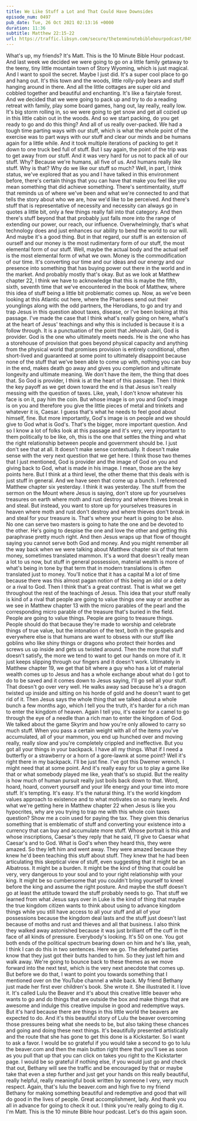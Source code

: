```yaml
---
title: We Like Stuff a Lot and That Could Have Downsides
episode_num: 0497
pub_date: Tue, 26 Oct 2021 02:13:16 +0000
duration: 11:36
subtitle: Matthew 22:15-22
url: https://traffic.libsyn.com/secure/thetenminutebiblehourpodcast/0497_-_We_Like_Stuff_a_Lot_and_That_Could_Have_Downsides.mp3
---
```


 What's up, my friends? It's Matt. This is the 10 Minute Bible Hour podcast. And last week we decided we were going to go on a little family getaway to the teeny, tiny little mountain town of Story Wyoming, which is just magical. And I want to spoil the secret. Maybe I just did. It's a super cool place to go and hang out. It's this town and the woods, little rolly-poly bears and stuff hanging around in there. And all the little cottages are super old and cobbled together and beautiful and enchanting. It's like a fairytale forest. And we decided that we were going to pack up and try to do a reading retreat with family, play some board games, hang out, lay really, really low. It's big storm rolling in, so we were going to get snow and get all cozied up in this little cabin out in the woods. And so we start packing, do you get ready to go and do this thing? And all of us really over-packed. We had a tough time parting ways with our stuff, which is what the whole point of the exercise was to part ways with our stuff and clear our minds and be humans again for a little while. And it took multiple iterations of packing to get it down to one truck bed full of stuff. But I say again, the point of the trip was to get away from our stuff. And it was very hard for us not to pack all of our stuff. Why? Because we're humans, all five of us. And humans really like stuff. Why is that? Why do we like our stuff so much? Well, in part, I think status, we've explored that as you and I have talked in this environment before, there's certain things that you can have that make you feel like you mean something that did achieve something. There's sentimentality, stuff that reminds us of where we've been and what we're connected to and that tells the story about who we are, how we'd like to be perceived. And there's stuff that is representative of necessity and necessity can always go in quotes a little bit, only a few things really fall into that category. And then there's stuff beyond that that probably just falls more into the range of extending our power, our reach, our influence. Overwhelmingly, that's what technology does and just enhances our ability to bend the world to our will. And maybe it's a good thing. But in that regard, our stuff is an extension of ourself and our money is the most rudimentary form of our stuff, the most elemental form of our stuff. Well, maybe the actual body and the actual self is the most elemental form of what we own. Money is the commodification of our time. It's converting our time and our ideas and our energy and our presence into something that has buying power out there in the world and in the market. And probably mostly that's okay. But as we look at Matthew chapter 22, I think we have to acknowledge that this is maybe the fifth, sixth, seventh time that we've encountered in the book of Matthew, where this idea of stuff being a little bit problematic comes up. Now, as we've been looking at this Atlantic out here, where the Pharisees send out their younglings along with the odd partners, the Herodians, to go and try and trap Jesus in this question about taxes, disease, or I've been looking at this passage. I've made the case that I think what's really going on here, what's at the heart of Jesus' teachings and why this is included is because it is a follow through. It is a punctuation of the point that Jehovah Jairi, God is provider. God is the one who ultimately meets needs. He is the one who has a storehouse of provision that goes beyond physical capacity and anything from the physical world that promises provision is entirely conditional, often short-lived and guaranteed at some point to ultimately disappoint because none of the stuff that we've been able to come up with, nothing you can buy in the end, makes death go away and gives you completion and ultimate longevity and ultimate meaning. We don't have the item, the thing that does that. So God is provider, I think is at the heart of this passage. Then I think the key payoff as we get down toward the end is that Jesus isn't really messing with the question of taxes. Like, yeah, I don't know whatever his face is on it, pay him the coin. But whose image is on you and God's image is on you and therefore you give the little pieces of metal and trinkets and whatever it is, Caesar. I guess that's what he needs to feel good about himself, fine. But more importantly, God's image is on people and we should give to God what is God's. That's the bigger, more important question. And so I know a lot of folks look at this passage and it's very, very important to them politically to be like, oh, this is the one that settles the thing and what the right relationship between people and government should be. I just don't see that at all. It doesn't make sense contextually. It doesn't make sense with the very next question that we get here. I think those two themes that I just mentioned, God is provider and the image of God on you and giving back to God, what is made in his image. I mean, those are the key points here. But I think at a third level, the other theme that this deals with is just stuff in general. And we have seen that come up a bunch. I referenced Matthew chapter six yesterday. I think it was yesterday. The stuff from the sermon on the Mount where Jesus is saying, don't store up for yourselves treasures on earth where moth and rust destroy and where thieves break in and steal. But instead, you want to store up for yourselves treasures in heaven where moth and rust don't destroy and where thieves don't break in and steal for your treasure is. That's where your heart is going to be also. No one can serve two masters is going to hate the one and be devoted to the other. He's going to despise the one and love the other and getting this paraphrase pretty much right. And then Jesus wraps up that flow of thought saying you cannot serve both God and money. And you might remember all the way back when we were talking about Matthew chapter six of that term money, sometimes translated mammon. It's a word that doesn't really mean a lot to us now, but stuff in general possession, material wealth is more of what's being in tone by that term that in modern translations is often translated just to money. You'll notice that it has a capital M a lot of time because there was this almost pagan notion of this being an idol or a deity or a rival to God. Then I think that's a great contrast. That is what we get throughout the rest of the teachings of Jesus. This idea that your stuff really is kind of a rival that people are going to value things one way or another as we see in Matthew chapter 13 with the micro parables of the pearl and the corresponding micro parable of the treasure that's buried in the field. People are going to value things. People are going to treasure things. People should do that because they're made to worship and celebrate things of true value, but the intonation of the text, both in the gospels and everywhere else is that humans are want to obsess with our stuff like goblins who like shiny things or dragons who protect their hordes and screws us up inside and gets us twisted around. Then the more that stuff doesn't satisfy, the more we tend to want to get our hands on more of it. It just keeps slipping through our fingers and it doesn't work. Ultimately in Matthew chapter 19, we get that bit where a guy who has a lot of material wealth comes up to Jesus and has a whole exchange about what do I got to do to be saved and it comes down to Jesus saying, I'll go sell all your stuff. That doesn't go over very well. He walks away sad because he's a dragon twisted up inside and sitting on his horde of gold and he doesn't want to get rid of it. Then Jesus says the whole thing that we talked about a whole bunch a few months ago, which I tell you the truth, it's harder for a rich man to enter the kingdom of heaven. Again I tell you, it's easier for a camel to go through the eye of a needle than a rich man to enter the kingdom of God. We talked about the game Skyrim and how you're only allowed to carry so much stuff. When you pass a certain weight with all of the items you've accumulated, all of your mammon, you end up hunched over and moving really, really slow and you're completely crippled and ineffective. But you got all your things in your backpack. I have all my things. What if I need a butterfly or a strawberry or a horn of a gore-lawnk at some point? Well it's right there in my backpack. I'll be just fine. I've got this Dwemer wrench. I might need that at some point. And it's really easy for us to play a game like that or what somebody played me like, yeah that's so stupid. But the reality is how much of human pursuit really just boils back down to that. Word, hoard, hoard, convert yourself and your life energy and your time into more stuff. It's tempting. It's easy. It's the natural thing. It's the world kingdom values approach to existence and to what motivates on so many levels. And what we're getting here in Matthew chapter 22 when Jesus is like you hypocrites, why are you trying to trap me with this whole coin taxes question? Show me a coin used for paying the tax. They given this denarius something that is emblematic of stuff and converting your existence into a currency that can buy and accumulate more stuff. Whose portrait is this and whose inscriptions, Caesar's they reply that he said, I'll give to Caesar what Caesar's and to God. What is God's when they heard this, they were amazed. So they left him and went away. They were amazed because they knew he'd been teaching this stuff about stuff. They knew that he had been articulating this skeptical view of stuff, even suggesting that it might be an Albatross. It might be a burden. It might be the kind of thing that could be very, very dangerous to your soul and to your right relationship with your king. It might be so cumbersome that you couldn't bring yourself to kneel before the king and assume the right posture. And maybe the stuff doesn't go at least the attitude toward the stuff probably needs to go. That stuff we learned from what Jesus says over in Luke is the kind of thing that maybe the true kingdom citizen wants to think about using to advance kingdom things while you still have access to all your stuff and all of your possessions because the kingdom deal lasts and the stuff just doesn't last because of moths and rust and thieves and all that business. I also think they walked away astonished because it was just brilliant off the cuff in the face of all kinds of pressure. Everybody's looking. It's 50 on one. You got both ends of the political spectrum bearing down on him and he's like, yeah, I think I can do this in two sentences. Here we go. The defeated parties know that they just got their butts handed to him. So they just left him and walk away. We're going to bounce back to these themes as we move forward into the next test, which is the very next anecdote that comes up. But before we do that, I want to point you towards something that I mentioned over on the YouTube channel a while back. My friend Bethany just made her first ever children's book. She wrote it. She illustrated it. I love it. It's called Lulu the Beaver and it's about this creative little beaver who wants to go and do things that are outside the box and make things that are awesome and indulge this creative impulse in good and redemptive ways. But it's hard because there are things in this little world the beavers are expected to do. And it's this beautiful story of Lulu the beaver overcoming those pressures being what she needs to be, but also taking these chances and going and doing these next things. It's beautifully presented artistically and the route that she has gone to get this done is a Kickstarter. So I want to ask a favor. I would be so grateful if you would take a second to go to lulu the beaver.com and then the main button right there that you'll see as soon as you pull that up that you can click on takes you right to the Kickstarter page. I would be so grateful if nothing else, if you would just go and check that out, Bethany will see the traffic and be encouraged by that or maybe take that even a step further and just get your hands on this really beautiful, really helpful, really meaningful book written by someone I very, very much respect. Again, that's lulu the beaver.com and high five to my friend Bethany for making something beautiful and redemptive and good that will do good in the lives of people. Great accomplishment, lady. And thank you all in advance for going to check it out. I think you're really going to dig it. I'm Matt. This is the 10 minute Bible hour podcast. Let's do this again soon.